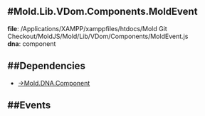 
#Mold.Lib.VDom.Components.MoldEvent
---------------------------------------

__file__: /Applications/XAMPP/xamppfiles/htdocs/Mold Git Checkout/MoldJS/Mold/Lib/VDom/Components/MoldEvent.js  
__dna__: component  


	






##Dependencies
--------------

* [->Mold.DNA.Component](../../../../->Mold/DNA/Component.md) 


##Events
--------------






 

 


 



		
